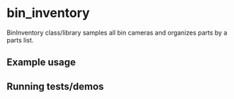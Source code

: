 # bin_inventory

BinInventory class/library samples all bin cameras and organizes parts by a parts list.

## Example usage


## Running tests/demos
    
